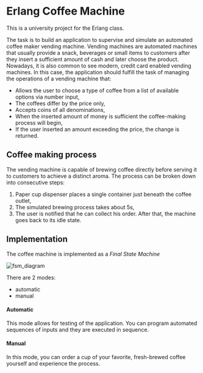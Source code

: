 # Erlang Coffee Machine
This is a university project for the Erlang class.

The task is to build an application to supervise and simulate an automated coffee maker vending machine. 
Vending machines are automated machines that usually provide a snack, beverages or small items to customers after they insert a sufficient amount of cash and later choose the product. Nowadays, it is also common to see modern, credit card enabled vending machines.
In this case, the application should fulfill the task of managing the operations of a vending machine that:
- Allows the user to choose a type of coffee from a list of available options via number input,
- The coffees differ by the price only,
- Accepts coins of all denominations,
- When the inserted amount of money is sufficient the coffee-making process will begin,
- If the user inserted an amount exceeding the price, the change is returned.

## Coffee making process
The vending machine is capable of brewing coffee directly before serving it to customers to achieve a distinct aroma. The process can be broken down into consecutive steps:
1. Paper cup dispenser places a single container just beneath the coffee outlet,
2. The simulated brewing process takes about 5s,
3. The user is notified that he can collect his order. After that, the machine goes back to its idle state.

## Implementation
The coffee machine is implemented as a *Final State Machine*

![fsm_diagram](https://raw.githubusercontent.com/Warzecha/erlang-coffee-machine/blob/master/img/fsm_diagram.png)

There are 2 modes:
- automatic
- manual

#### Automatic
This mode allows for testing of the application. You can program automated sequences of inputs and they are executed in sequence.

#### Manual
In this mode, you can order a cup of your favorite, fresh-brewed coffee yourself and experience the process.

